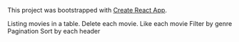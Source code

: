 This project was bootstrapped with [Create React App](https://github.com/facebook/create-react-app).

Listing movies in a table.
Delete each movie.
Like each movie
Filter by genre
Pagination
Sort by each header
